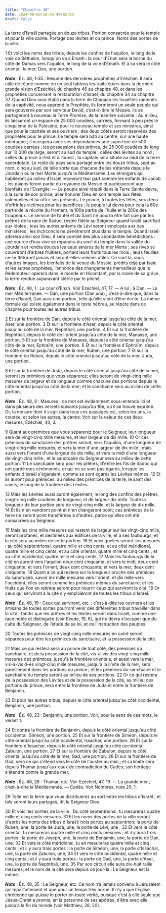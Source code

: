```yaml
---
title: "Chapitre 48"
date: 2024-09-06T18:40:49+02:00
draft: false
---
```



La terre d’Israël partagée en douze tribus.
Portion consacrée pour le temple et pour la ville sainte.
Partage des lévites et du prince.
Noms des portes de la ville.


1 Et voici les noms des tribus, depuis les confins de l'aquilon, le long de la voie de Béthalon, lorsqu'on va à Emath : la cour d'Enan sera la borne du côté de Damas vers l'aquilon, le long de la voie d'Emath. Et à lui sera le côté oriental, la mer; Dan, une portion.

***Note*** :  Éz. 48, 1-35 : Résumé des dernières prophéties d’Ezéchiel. Il sera utile de réunir comme en un seul tableau les traits épars dans la dernière grande vision d’Ezéchiel, du chapitre 46 au chapitre 48, et dans les prophéties concernant la restauration d’Israël, du chapitre 34 au chapitre 37. Quand Dieu aura établi dans la terre de Chanaan les Israélites ramenés de la captivité, nous apprend le Prophète, ils formeront un seule peuple qui sera gouverné par son serviteur David, c’est-à-dire le Messie. Ils se partageront à nouveau la Terre Promise, de la manière suivante : Au milieu, ils laisseront un espace de 25 000 coudées, carrées, formant à peu près le cinquième de la Palestine, pour le nouveau temple et ses ministres, ainsi que pour la capitale et ses ouvriers ; des deux côtés seront réservées des propriétés pour le prince. Le temple sera bâti au centre, sur une haute montagne ; il occupera avec ses dépendances une superficie de 500 coudées carrées ; les possessions des prêtres, de 25 000 coudées de long
sur 10 000 de large, seront au sud du temple ; celles des lévites au nord ; celles du prince à l’est et à l’ouest ; la capitale sera située au midi de la terre sacerdotale. Le reste du pays sera partagé entre les douze tribus, sept au nord, cinq au sud, de telle sorte que chacune d’elles s’étende depuis le Jourdain ou la mer Morte jusqu’à la Méditerranée. Les étrangers qui habiteront au milieu d’Israël recevront leur part comme les enfants de Jacob ; les païens feront partie du royaume du Messie et participeront aux bienfaits de l’Evangile. ― Le peuple ainsi rétabli dans la Terre Sainte devra, à la suite de son prince, aller honorer Dieu en son temple aux fêtes solennelles et lui offrir ses présents. Le prince, à toutes les fêtes, sera tenu d’offrir les victimes pour les sacrifices ; le peuple lui devra pour cela la 60e partie de la récolte du froment, la 100e partie de l’huile et la 200e des troupeaux. Le service de l’autel et du Saint ne pourra être fait que par les prêtres de la race de Sadoc, restée
fidèle au Seigneur quand Israël sacrifiait aux idoles ; tous les autres enfants de Lévi seront employés aux bas ministères ; les incirconcis ne pénétreront plus dans le temple. Quand Israël adorera ainsi son Dieu, il sera comblé des plus abondantes bénédictions : une source d’eau vive se répandra du seuil du temple dans la vallée du Jourdain et rendra douces les eaux amères de la mer Morte ; ses rives se couvriront d’arbres fruitiers, portant leurs fruits tous les mois ; leurs feuilles ne se flétriront jamais et seront-elles-mêmes utiles. Ce sont là, sous d’autres images, les bienfaits de la venue du Messie, prédits déjà par Isaïe et les autres prophètes, l’annonce des changements merveilleux que le Rédempteur opérera dans le monde en fécondant, par la rosée de sa grâce, la terre rendue auparavant stérile par le péché.

***Note*** :  Éz. 48, 1 : La cour d’Enan. Voir Ezéchiel, 47, 17. ― A lui ; à Dan. ― La mer Méditerranée. ― Dan, une portion (Dan una) ; c’est-à-dire que, dans la terre d’Israël, Dan aura une portion, telle qu’elle vient d’être écrite. La même formule qui existe également dans le texte hébreu, se répète dans ce chapitre pour toutes les autres tribus.

2 Et sur la frontière de Dan, depuis le côté oriental jusqu'au côté de la mer, Aser, une portion. 3 Et sur la frontière d'Aser, depuis le côté oriental jusqu'au côté de la mer, Nephthali, une portion. 4 Et sur la frontière de Nephthali, depuis le côté de l'orient jusqu'au côté de la mer, Manassé, une portion. 5 Et sur la frontière de Manassé, depuis le côté oriental jusqu'au côté de la mer, Ephraïm, une portion. 6 Et sur la frontière d'Ephraïm, depuis le côté oriental jusqu'au côté de la mer, Ruben, une portion. 7 Et sur la frontière de Ruben, depuis le côté oriental jusqu'au côté de la mer, Juda, une portion.


8 Et sur la frontière de Juda, depuis le côté oriental jusqu'au côté de la mer, seront les prémices que vous séparerez; elles seront de vingt-cinq mille mesures de largeur et de longueur comme chacune des portions depuis le côté oriental jusqu'au côté de la mer; et le sanctuaire sera au milieu de cette portion.

***Note*** :  Éz. 48, 8 : Mesures ; ce mot est évidemment sous-entendu ici et dans plusieurs des versets suivants jusqu’au 16e, où il se trouve exprimé. Or, la mesure dont il s’agit dans tous ces passages est, selon les uns, la coudée, et selon les autres, la canne. Voir sur la valeur de ces deux mesures, Ezéchiel, 40, 3.

9 Quant aux prémices que vous séparerez pour le Seigneur, leur longueur sera de vingt-cinq mille mesures, et leur largeur de dix mille. 10 Or ces prémices du sanctuaire des prêtres seront, vers l'aquilon, d'une longueur de vingt-cinq mille mesures, et vers la mer d'une largeur de dix mille ; mais aussi vers l'orient d'une largeur de dix mille, et vers le midi d'une longueur de vingt-cinq mille ; et le sanctuaire du Seigneur sera au milieu de cette portion. 11 Le sanctuaire sera pour les prêtres, d'entre les fils de Sadoc qui ont gardé mes cérémonies, et qui ne se sont pas égarés, lorsque les enfants d'Israël s'égaraient, comme se sont égarés les Lévites mêmes. 12 Et ils auront pour prémices, au milieu des prémices de la terre, le saint des saints, le long de la frontière des Lévites.


13 Mais les Lévites aussi auront également, le long des confins des prêtres, vingt-cinq mille coudées de longueur, et de largeur dix mille. Toute la longueur de leur portion sera de vingt-cinq mille, et la largeur de dix mille. 14 Et ils n'en vendront point et n'en changeront point; ces prémices de la terre ne seront point transférées à d'autres, parce qu'elles ont été consacrées au Seigneur.


15 Mais les cinq mille mesures qui restent de largeur sur les vingt-cinq mille, seront profanes, et destinées aux édifices de la ville, et à ses faubourgs; et la cité sera au milieu de cette portion. 16 Et voici quelles seront ses mesures : au côté septentrional, quatre mille et cinq cents; et au côté méridional, quatre mille et cinq cents; et au côté oriental, quatre mille et cinq cents ; et au côté occidental, quatre mille et cinq cents. 17 Mais les faubourgs de la cité en auront vers l'aquilon deux cent cinquante, et vers le midi, deux cent cinquante; et vers l'orient, deux cent cinquante; et vers la mer, deux cent cinquante. 18 Quant à ce qui restera sur la longueur proche des prémices du sanctuaire, savoir dix mille mesures vers l'orient, et dix mille vers l'occident, elles seront comme les prémices mêmes du sanctuaire; et les fruits que l'on en retirera seront pour nourrir ceux qui serviront la cité. 19 Or ceux qui serviront à la cité s'y emploieront de toutes les tribus d'Israël.

***Note*** :  Éz. 48, 19 : Ceux qui serviront, etc. ; c’est-à-dire les ouvriers et les artisans de toutes sortes pourront venir des différentes tribus travailler dans la cité ; tandis que les prêtres et les lévites seront dans Israël, comme une race noble et distinguée (voir Exode, 19, 6), qui ne devra s’occuper que du culte du Seigneur, de l’étude de sa loi, et de l’instruction des peuples.

20 Toutes les prémices de vingt-cinq mille mesures en carré seront séparées pour être les prémices du sanctuaire, et la possession de la cité.


21 Mais ce qui restera sera au prince de tout côté, des prémices du sanctuaire, et de la possession de la cité, vis-à-vis des vingt-cinq mille mesures des prémices, jusqu'à la frontière orientale, et aussi vers la mer, vis-à-vis d-es vingt-cinq mille mesures, jusqu'à la limite de la mer, sera pareillement dans les portions du prince ; et les prémices du sanctuaire et le sanctuaire du temple seront au milieu de ses portions. 22 Or ce qui restera de la possession des Lévites et de la possession de la cité, au milieu des portions du prince, sera entre la frontière de Juda et entre la frontière de Benjamin.


23 Et pour les autres tribus, depuis le côté oriental jusqu'au côté occidental, Benjamin, une portion.

***Note*** :  Éz. 48, 23 : Benjamin, une portion. Voir, pour le sens de ces mots, le verset 1.

24 Et contre la frontière de Benjamin, depuis le côté oriental jusqu'au côté occidental, Siméon, une portion. 25 Et sur la frontière de Siméon, depuis le côté oriental jusqu'au côté occidental, Issachar, une portion. 26 Et sur la frontière d'Issachar, depuis le côté oriental jusqu'au côté occidental, Zabulon, une portion. 27 Et sur la frontière de Zabulon, depuis le côté oriental jusqu'au côté de la mer, Gad, une portion. 28 Et sur la frontière de Gad, sera ce qui s'étend vers le côté de l'auster au midi ; et sa limite sera depuis Thamar jusqu'aux eaux de contradiction de Cadès; son héritage s'étendra contre la grande mer.

***Note*** :  Éz. 48, 28 : Thamar, etc. Voir Ezéchiel, 47, 19. ― La grande mer ; c’est-à-dire la Méditerranée. ― Cadès. Voir Nombres, note 20. 1.


29 Telle est la terre que vous distribuerez au sort entre les tribus d'Israël ; et tels seront leurs partages, dit le Seigneur Dieu.


30 Et voici les sorties de la ville : Du côté septentrional, tu mesureras quatre mille et cinq cents mesures. 31 Et les noms des portes de la ville seront d'après les noms des tribus d'Israël; trois portes au septentrion; la porte de Ruben, une, la porte de Juda, une, la porte de Lévi, une ; 32 Et vers le côté oriental, tu mesureras quatre mille et cinq cents mesures ; et il y aura trois portes : la porte de Joseph, une, la porte de Benjamin, une, la porte de Dan, une; 33 Et vers le côté méridional, tu en mesureras quatre mille et cinq cents ; et il y aura trois portes : la porte de Siméon, une, la porte d'Issachar, une, la porte de Zabulon, une; 34 Et vers le côté occidental, quatre mille et cinq cents ; et il y aura trois portes : la porte de Gad, une, la porte d'Aser, une, la porte de Nephthali, une. 35 Par son circuit elle aura dix-huit raille mesures; et le nom de la cité sera depuis ce jour-là : Le Seigneur est là même.

***Note*** :  Éz. 48, 35 : Le Seigneur, etc. Ce nom n’a jamais convenu à Jérusalem qu’imparfaitement et que pour un temps très borné. Il n’y a que l’Eglise chrétienne qui puisse le porter en toute vérité, puisque c’est à elle seule que Jésus-Christ a promis, en la personne de ses apôtres, d’être avec elle jusqu’à la fin du monde (voir Matthieu, 28, 20).
